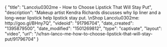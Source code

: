 {
    "title": "Lanco\u0302me - How to Choose Lipstick That Will Stay Put",
    "description": "Makeup artist Kendra Richards discusses why lip liner and a long-wear lipstick help lipstick stay put. \nShop Lanco\u0302me:  http:\/\/goo.gl\/BHny7Q",
    "videoid": "91796704",
    "date_created": "1395879500",
    "date_modified": "1501269812",
    "type": "captivate",
    "layout": "video",
    "url": "\/v\/hsn-lanco-me-how-to-choose-lipstick-that-will-stay-put\/91796704"
}